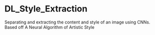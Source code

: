 # DL_Style_Extraction
Separating and extracting the content and style of an image using CNNs. Based off A Neural Algorithm of Artistic Style
